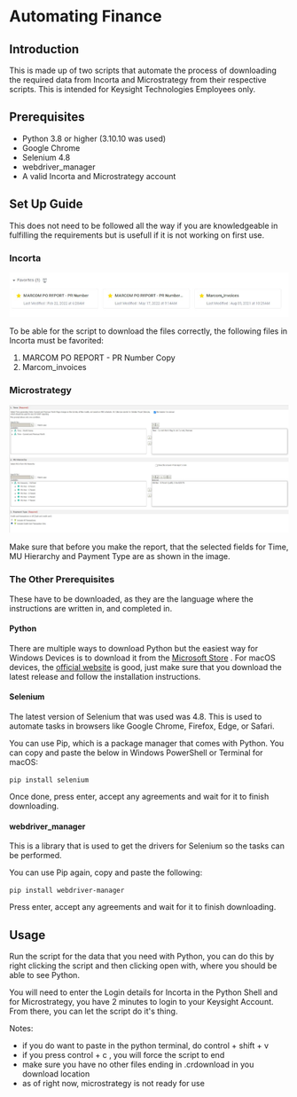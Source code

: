 # Automating Finance
## Introduction
This is made up of two scripts that automate the process of downloading the required data from Incorta and Microstrategy from their respective scripts. This is intended for Keysight Technologies Employees only.

## Prerequisites
- Python 3.8 or higher (3.10.10 was used)
- Google Chrome
- Selenium 4.8
- webdriver_manager
- A valid Incorta and Microstrategy account

## Set Up Guide
This does not need to be followed all the way if you are knowledgeable in fulfilling the requirements but is usefull if it is not working on first use.

### Incorta
![Image for setting up Incorta](Images/IncortaSetUp.jpg)

To be able for the script to download the files correctly, the following files in Incorta must be favorited:
1. MARCOM PO REPORT - PR Number Copy
2. Marcom_invoices

### Microstrategy
![Image for setting up Microstrategy](Images/MicrostrategySetUp.jpg)

Make sure that before you make the report, that the selected fields for Time, MU Hierarchy and Payment Type are as shown in the image.

### The Other Prerequisites
These have to be downloaded, as they are the language where the instructions are written in, and completed in.

#### Python
There are multiple ways to download Python but the easiest way for Windows Devices is to download it from the [Microsoft Store](https://www.microsoft.com/store/productId/9NRWMJP3717K) . For macOS devices, the [official website](https://www.python.org/downloads/macos/) is good, just make sure that you download the latest release and follow the installation instructions.

#### Selenium
The latest version of Selenium that was used was 4.8. This is used to automate tasks in browsers like Google Chrome, Firefox, Edge, or Safari.

You can use Pip, which is a package manager that comes with Python. You can copy and paste the below in Windows PowerShell or Terminal for macOS:

`pip install selenium`

Once done, press enter, accept any agreements and wait for it to finish downloading.

#### webdriver_manager
This is a library that is used to get the drivers for Selenium so the tasks can be performed.

You can use Pip again, copy and paste the following:

`pip install webdriver-manager`

Press enter, accept any agreements and wait for it to finish downloading.

## Usage
Run the script for the data that you need with Python, you can do this by right clicking the script and then clicking open with, where you should be able to see Python.

You will need to enter the Login details for Incorta in the Python Shell and for Microstrategy, you have 2 minutes to login to your Keysight Account. From there, you can let the script do it's thing.

Notes:
- if you do want to paste in the python terminal, do control + shift + v
- if you press control + c , you will force the script to end
- make sure you have no other files ending in .crdownload in you download location
- as of right now, microstrategy is not ready for use